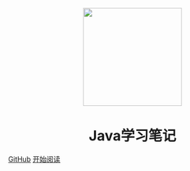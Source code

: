 <p align="center">
<img src="https://img-for-bucket.oss-cn-shanghai.aliyuncs.com/20240411224135.png" width="200" height="200"/>
</p>
<h1 align="center">Java学习笔记</h1>


[GitHub](https://github.com/zhangyaboo/docBlog)
[开始阅读](#Java技术栈)

